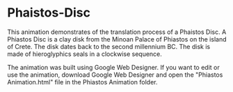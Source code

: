 # Phaistos-Disc

This animation demonstrates of the translation process of a Phaistos Disc. A Phiastos Disc is a clay disk from the Minoan Palace of Phiastos on the island of Crete. The disk dates back to the second millennium BC. The disk is made of hieroglyphics seals in a clockwise sequence.

The animation was built using Google Web Designer. If you want to edit or use the animation, download Google Web Designer and open the "Phiastos Animation.html" file in the Phiastos Animation folder.

